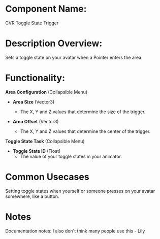 
# Component Name:

CVR Toggle State Trigger

# Description Overview:

Sets a toggle state on your avatar when a Pointer enters the area.

# Functionality:

**Area Configuration** (Collapsible Menu)

- **Area Size** (Vector3)
	-  The X, Y and Z values that determine the size of the trigger.

- **Area Offset** (Vector3)
	- The X, Y and Z values that determine the center of the trigger.

**Toggle State Task** (Collapsible Menu)

- **Toggle State ID** (Float)
	- The value of your toggle states in your animator.
# Common Usecases

Setting toggle states when yourself or someone presses on your avatar somewhere, like a button.

# Notes

Documentation notes:  I also don't think many people use this - Lily